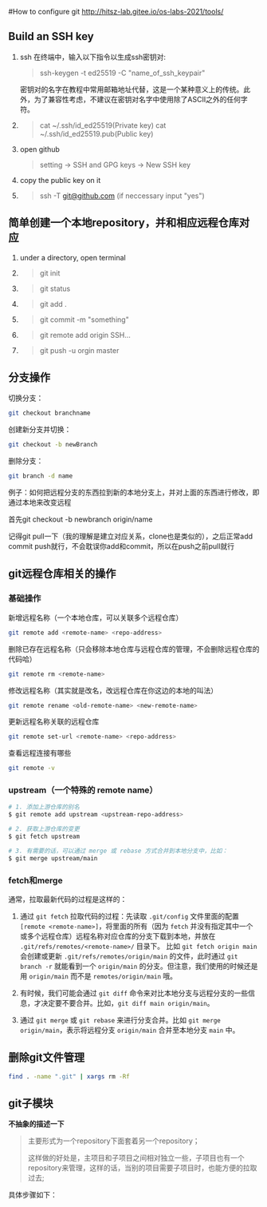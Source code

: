 #How to configure git
http://hitsz-lab.gitee.io/os-labs-2021/tools/
## Build an SSH key
1. ssh 在终端中，输入以下指令以生成ssh密钥对:
    >ssh-keygen -t ed25519 -C "name_of_ssh_keypair"  

    密钥对的名字在教程中常用邮箱地址代替，这是一个某种意义上的传统。此外，为了兼容性考虑，不建议在密钥对名字中使用除了ASCII之外的任何字符。

2. >cat ~/.ssh/id_ed25519(Private key)
      cat ~/.ssh/id_ed25519.pub(Public key)
3. open github
    >setting -> SSH and GPG keys -> New SSH key
4. copy the public key on it
5. >ssh -T git@github.com (if neccessary input "yes")
## 简单创建一个本地repository，并和相应远程仓库对应
1. under a directory, open terminal
2. >git init
3. >git status
4. >git add .
5. >git commit -m "something"
6. >git remote add origin SSH...
7. >git push -u orgin master

## 分支操作

切换分支：

```bash
git checkout branchname
```

创建新分支并切换：

```bash
git checkout -b newBranch 
```

删除分支：

```bash
git branch -d name
```

例子：如何把远程分支的东西拉到新的本地分支上，并对上面的东西进行修改，即通过本地来改变远程

首先git checkout -b newbranch origin/name

记得git pull一下（我的理解是建立对应关系，clone也是类似的），之后正常add commit push就行，不会耽误你add和commit，所以在push之前pull就行

## git远程仓库相关的操作

### 基础操作

新增远程名称（一个本地仓库，可以关联多个远程仓库）

```bash
git remote add <remote-name> <repo-address>
```

删除已存在远程名称（只会移除本地仓库与远程仓库的管理，不会删除远程仓库的代码哈）

```bash
git remote rm <remote-name>
```

修改远程名称（其实就是改名，改远程仓库在你这边的本地的叫法）

```bash
git remote rename <old-remote-name> <new-remote-name>
```

更新远程名称关联的远程仓库

```bash
git remote set-url <remote-name> <repo-address>
```

查看远程连接有哪些

```bash
git remote -v
```

### upstream（一个特殊的 remote name）

```bash
# 1. 添加上游仓库的别名
$ git remote add upstream <upstream-repo-address>

# 2. 获取上游仓库的变更
$ git fetch upstream

# 3. 有需要的话，可以通过 merge 或 rebase 方式合并到本地分支中，比如：
$ git merge upstream/main
```

### fetch和merge

通常，拉取最新代码的过程是这样的：

1. 通过 `git fetch` 拉取代码的过程：先读取 `.git/config` 文件里面的配置 `[remote <remote-name>]`，将里面的所有（因为 `fetch` 并没有指定其中一个或多个远程仓库）远程名称对应仓库的分支下载到本地，并放在 `.git/refs/remotes/<remote-name>/` 目录下。
	比如 `git fetch origin main` 会创建或更新 `.git/refs/remotes/origin/main` 的文件，此时通过 `git branch -r` 就能看到一个 `origin/main` 的分支。但注意，我们使用的时候还是用 `origin/main` 而不是 `remotes/origin/main` 哦。

2. 有时候，我们可能会通过 `git diff` 命令来对比本地分支与远程分支的一些信息，才决定要不要合并。比如，`git diff main origin/main`。

3. 通过 `git merge` 或 `git rebase` 来进行分支合并。比如 `git merge origin/main`，表示将远程分支 `origin/main` 合并至本地分支 `main` 中。

## 删除git文件管理

```bash
find . -name ".git" | xargs rm -Rf
```

## git子模块

**不抽象的描述一下**

> 主要形式为一个repository下面套着另一个repository；
>
> 这样做的好处是，主项目和子项目之间相对独立一些，子项目也有一个repository来管理，这样的话，当别的项目需要子项目时，也能方便的拉取过去;

具体步骤如下：

```bash

```


​     
